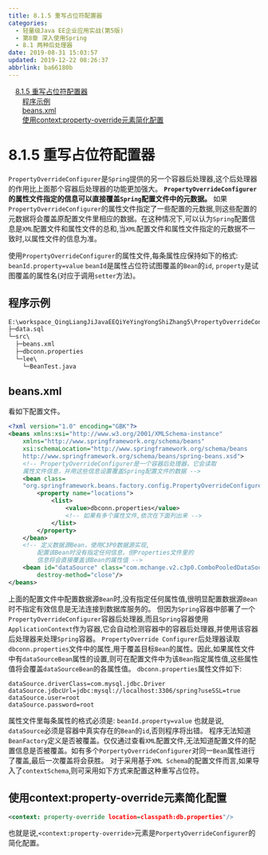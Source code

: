 ```yaml
---
title: 8.1.5 重写占位符配置器
categories: 
  - 轻量级Java EE企业应用实战(第5版)
  - 第8章 深入使用Spring
  - 8.1 两种后处理器
date: 2019-08-31 15:03:57
updated: 2019-12-22 08:26:37
abbrlink: ba66180b
---
```

<div id='my_toc'><a href="/JavaReadingNotes/ba66180b/#8-1-5-重写占位符配置器" class="header_1">8.1.5 重写占位符配置器</a><br><a href="/JavaReadingNotes/ba66180b/#程序示例" class="header_2">程序示例</a><br><a href="/JavaReadingNotes/ba66180b/#beans-xml" class="header_2">beans.xml</a><br><a href="/JavaReadingNotes/ba66180b/#使用context-property-override元素简化配置" class="header_2">使用context:property-override元素简化配置</a><br></div>
<style>.header_1{margin-left: 1em;}.header_2{margin-left: 2em;}.header_3{margin-left: 3em;}.header_4{margin-left: 4em;}.header_5{margin-left: 5em;}.header_6{margin-left: 6em;}</style>
<!--more-->
<script>if (navigator.platform.search('arm')==-1){document.getElementById('my_toc').style.display = 'none';}var e,p = document.getElementsByTagName('p');while (p.length>0) {e = p[0];e.parentElement.removeChild(e);}</script>

<!--end-->
<!--SSTStart-->
# 8.1.5 重写占位符配置器 #
`PropertyOverrideConfigurer`是`Spring`提供的另一个容器后处理器,这个后处理器的作用比上面那个容器后处理器的功能更加强大。
**`PropertyOverrideConfigurer`的属性文件指定的信息可以直接覆盖`Spring`配置文件中的元数据。**
如果`PropertyOverrideConfigurer`的属性文件指定了一些配置的元数据,则这些配置的元数据将会覆盖原配置文件里相应的数据。在这种情况下,可以认为`Spring`配置信息是`XML`配置文件和属性文件的总和,当`XML`配置文件和属性文件指定的元数据不一致时,以属性文件的信息为准。

使用`PropertyOverrideConfigurer`的属性文件,每条属性应保持如下的格式:
`beanId.property=value`
`beanId`是属性占位符试图覆盖的`Bean`的`id`, `property`是试图覆盖的属性名(对应于调用`setter`方法)。

## 程序示例 ##
```cmd
E:\workspace_QingLiangJiJavaEEQiYeYingYongShiZhang5\PropertyOverrideConfigurer
├─data.sql
└─src\
  ├─beans.xml
  ├─dbconn.properties
  └─lee\
    └─BeanTest.java
```
## beans.xml ##
看如下配置文件。
```xml
<?xml version="1.0" encoding="GBK"?>
<beans xmlns:xsi="http://www.w3.org/2001/XMLSchema-instance"
    xmlns="http://www.springframework.org/schema/beans"
    xsi:schemaLocation="http://www.springframework.org/schema/beans
    http://www.springframework.org/schema/beans/spring-beans.xsd">
    <!-- PropertyOverrideConfigurer是一个容器后处理器，它会读取
    属性文件信息，并用这些信息设置覆盖Spring配置文件的数据 -->
    <bean class=
    "org.springframework.beans.factory.config.PropertyOverrideConfigurer">
        <property name="locations">
            <list>
                <value>dbconn.properties</value>
                <!-- 如果有多个属性文件,依次在下面列出来 -->
            </list>
        </property>
    </bean>
    <!-- 定义数据源Bean，使用C3P0数据源实现,
        配置该Bean时没有指定任何信息，但Properties文件里的
        信息将会直接覆盖该Bean的属性值 -->
    <bean id="dataSource" class="com.mchange.v2.c3p0.ComboPooledDataSource" 
        destroy-method="close"/>
</beans>
```
上面的配置文件中配置数据源`Bean`时,没有指定任何属性值,很明显配置数据源`Bean`时不指定有效信息是无法连接到数据库服务的。
但因为`Spring`容器中部署了一个`PropertyOverrideConfigurer`容器后处理器,而且`Spring`容器使用`ApplicationContext`作为容器,它会自动检测容器中的容器后处理器,并使用该容器后处理器来处理`Spring`容器。
`PropertyOverride Configurer`后处理器读取`dbconn.properties`文件中的属性,用于覆盖目标`Bean`的属性。因此,如果属性文件中有`dataSourceBean`属性的设置,则可在配置文件中为该`Bean`指定属性值,这些属性值将会覆盖`dataSourceBean`的各属性值。
`dbconn.properties`属性文件如下:
```
dataSource.driverClass=com.mysql.jdbc.Driver
dataSource.jdbcUrl=jdbc:mysql://localhost:3306/spring?useSSL=true
dataSource.user=root
dataSource.password=root
```
属性文件里每条属性的格式必须是:
`beanId.property=value`
也就是说, `dataSource`必须是容器中真实存在的`Bean`的`id`,否则程序将出错。
程序无法知道`BeanFactory`定义是否被覆盖。仅仅通过查看`XML`配置文件,无法知道配置文件的配置信息是否被覆盖。如有多个`PorpertyOverrideConfigurer`对同一`Bean`属性进行了覆盖,最后一次覆盖将会获胜。
对于采用基于`XML Schema`的配置文件而言,如果导入了`contextSchema`,则可采用如下方式来配置这种重写占位符。
## 使用context:property-override元素简化配置 ##
```xml
<context: property-override location=classpath:db.properties"/>
```
也就是说,`<context:property-override>`元素是`PorpertyOverrideConfigurer`的简化配置。
<!--SSTStop-->

